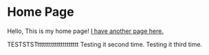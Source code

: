 # Home Page

Hello, This is my home page! [I have another page here.](more/AnotherPage.md)

TESTSTSTttttttttttttttttttttt
Testing it second time.
Testing it third time.
